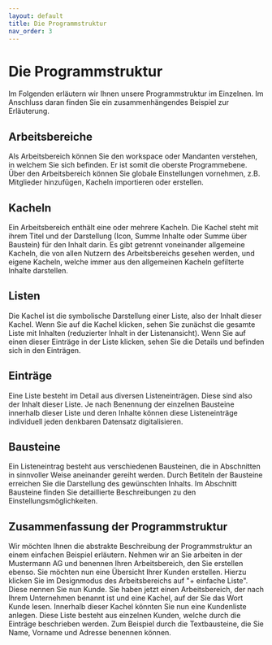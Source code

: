 ```yaml
---
layout: default
title: Die Programmstruktur
nav_order: 3
---
```


# Die Programmstruktur

Im Folgenden erläutern wir Ihnen unsere Programmstruktur im Einzelnen.
Im Anschluss daran finden Sie ein zusammenhängendes Beispiel zur Erläuterung.

## Arbeitsbereiche

Als Arbeitsbereich können Sie den workspace oder Mandanten verstehen, in welchem Sie sich befinden. Er ist somit die oberste
Programmebene. Über den Arbeitsbereich können Sie globale Einstellungen vornehmen, z.B. Mitglieder hinzufügen, Kacheln importieren oder
erstellen.

## Kacheln

Ein Arbeitsbereich enthält eine oder mehrere Kacheln. Die Kachel steht mit ihrem Titel und der Darstellung (Icon, Summe Inhalte oder Summe über Baustein) für den Inhalt darin. Es gibt getrennt voneinander allgemeine Kacheln, die von allen Nutzern des
Arbeitsbereichs gesehen werden, und eigene Kacheln, welche immer aus den allgemeinen Kacheln gefilterte Inhalte darstellen.

## Listen

Die Kachel ist die symbolische Darstellung einer Liste, also der Inhalt dieser Kachel. Wenn Sie auf die Kachel klicken, sehen Sie
zunächst die gesamte Liste mit Inhalten (reduzierter Inhalt in der Listenansicht). Wenn Sie auf einen dieser Einträge
in der Liste klicken, sehen Sie die Details und befinden sich in den Einträgen.

## Einträge

Eine Liste besteht im Detail aus diversen Listeneinträgen. Diese sind also der Inhalt dieser Liste. 
Je nach Benennung der einzelnen Bausteine innerhalb dieser Liste und deren Inhalte können diese Listeneinträge 
individuell jeden denkbaren Datensatz digitalisieren.

## Bausteine

Ein Listeneintrag besteht aus verschiedenen Bausteinen, die in Abschnitten in sinnvoller Weise aneinander gereiht werden. Durch 
Betiteln der Bausteine erreichen Sie die Darstellung des gewünschten Inhalts. Im Abschnitt Bausteine finden Sie detaillierte
Beschreibungen zu den Einstellungsmöglichkeiten.

## Zusammenfassung der Programmstruktur

Wir möchten Ihnen die abstrakte Beschreibung der Programmstruktur an einem einfachen Beispiel erläutern.
Nehmen wir an Sie arbeiten in der Mustermann AG und benennen Ihren Arbeitsbereich, den Sie erstellen ebenso.
Sie möchten nun eine Übersicht Ihrer Kunden erstellen. Hierzu klicken Sie im Designmodus des Arbeitsbereichs auf 
"+ einfache Liste". Diese nennen Sie nun Kunde. Sie haben jetzt einen Arbeitsbereich, der nach Ihrem Unternehmen benannt ist und
eine Kachel, auf der Sie das Wort Kunde lesen. Innerhalb dieser Kachel könnten Sie nun eine Kundenliste anlegen. Diese Liste besteht aus
einzelnen Kunden, welche durch die Einträge beschrieben werden. Zum Beispiel durch die Textbausteine, die Sie Name, Vorname und
Adresse benennen können.
